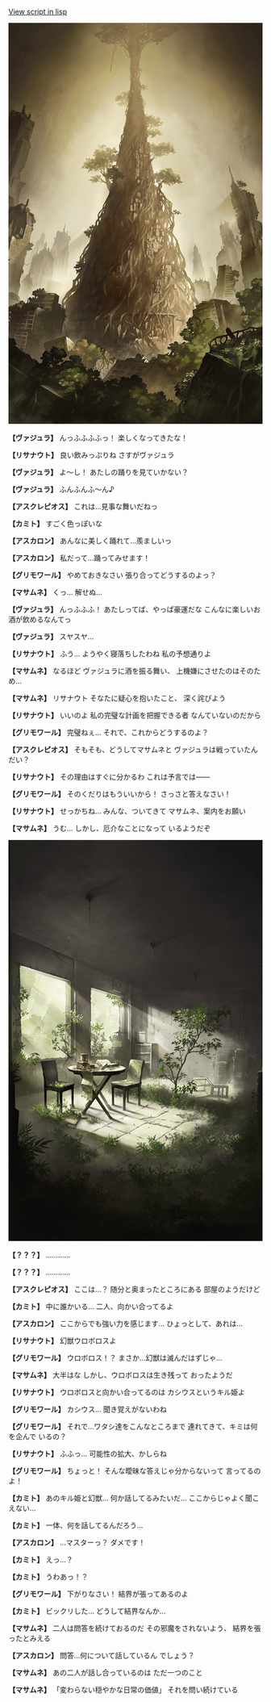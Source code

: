 [View script in lisp](../scripts/210111060.txt)

![in_underground_world.png](../images/backgrounds/in_underground_world.png)

**【ヴァジュラ】**
んっふふふふっ！
楽しくなってきたな！

**【リサナウト】**
良い飲みっぷりね
さすがヴァジュラ

**【ヴァジュラ】**
よ～し！
あたしの踊りを見ていかない？

**【ヴァジュラ】**
ふんふんふ～ん♪

**【アスクレピオス】**
これは…見事な舞いだねっ

**【カミト】**
すごく色っぽいな

**【アスカロン】**
あんなに美しく踊れて…羨ましいっ

**【アスカロン】**
私だって…踊ってみせます！

**【グリモワール】**
やめておきなさい
張り合ってどうするのよっ？

**【マサムネ】**
くっ…
解せぬ…

**【ヴァジュラ】**
んっふふふ！
あたしってば、やっぱ豪運だな
こんなに楽しいお酒が飲めるなんてっ

**【ヴァジュラ】**
スヤスヤ…

**【リサナウト】**
ふう…
ようやく寝落ちしたわね
私の予想通りよ

**【マサムネ】**
なるほど
ヴァジュラに酒を振る舞い、
上機嫌にさせたのはそのため…

**【マサムネ】**
リサナウト
そなたに疑心を抱いたこと、
深く詫びよう

**【リサナウト】**
いいのよ
私の完璧な計画を把握できる者
なんていないのだから

**【グリモワール】**
完璧ねぇ…
それで、これからどうするのよ？

**【アスクレピオス】**
そもそも、どうしてマサムネと
ヴァジュラは戦っていたんだい？

**【リサナウト】**
その理由はすぐに分かるわ
これは予言では――

**【グリモワール】**
そのくだりはもういいから！
さっさと答えなさい！

**【リサナウト】**
せっかちね…
みんな、ついてきて
マサムネ、案内をお願い

**【マサムネ】**
うむ…
しかし、厄介なことになって
いるようだぞ

![in_underground_world_room.png](../images/backgrounds/in_underground_world_room.png)

**【？？？】**
…………

**【？？？】**
…………

**【アスクレピオス】**
ここは…？
随分と奥まったところにある
部屋のようだけど

**【カミト】**
中に誰かいる…
二人、向かい合ってるよ

**【アスカロン】**
ここからでも強い力を感じます…
ひょっとして、あれは…

**【リサナウト】**
幻獣ウロボロスよ

**【グリモワール】**
ウロボロス！？
まさか…幻獣は滅んだはずじゃ…

**【マサムネ】**
大半はな
しかし、ウロボロスは生き残って
おったようだ

**【リサナウト】**
ウロボロスと向かい合ってるのは
カシウスというキル姫よ

**【グリモワール】**
カシウス…
聞き覚えがないわね

**【グリモワール】**
それで…ワタシ達をこんなところまで
連れてきて、キミは何を企んで
いるの？

**【リサナウト】**
ふふっ…
可能性の拡大、かしらね

**【グリモワール】**
ちょっと！
そんな曖昧な答えじゃ分からないって
言ってるのよ！

**【カミト】**
あのキル姫と幻獣…
何か話してるみたいだ…
ここからじゃよく聞こえない…

**【カミト】**
一体、何を話してるんだろう…

**【アスカロン】**
…マスターっ？
ダメです！

**【カミト】**
えっ…？

**【カミト】**
うわあっ！？

**【グリモワール】**
下がりなさい！
結界が張ってあるのよ

**【カミト】**
ビックリした…
どうして結界なんか…

**【マサムネ】**
二人は問答を続けておるのだ
その邪魔をされないよう、
結界を張ったとみえる

**【アスカロン】**
問答…何について話しているん
でしょう？

**【マサムネ】**
あの二人が話し合っているのは
ただ一つのこと

**【マサムネ】**
「変わらない穏やかな日常の価値」
それを問い続けている